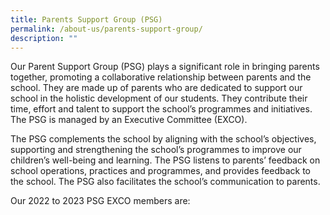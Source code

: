 ```yaml
---
title: Parents Support Group (PSG)
permalink: /about-us/parents-support-group/
description: ""
---
```

Our Parent Support Group (PSG) plays a significant role in bringing parents together, promoting a collaborative relationship between parents and the school. They are made up of parents who are dedicated to support our school in the holistic development of our students. They contribute their time, effort and talent to support the school’s programmes and initiatives. The PSG is managed by an Executive Committee (EXCO).

The PSG complements the school by aligning with the school’s objectives, supporting and strengthening the school’s programmes to improve our children’s well-being and learning. The PSG listens to parents’ feedback on school operations, practices and programmes, and provides feedback to the school. The PSG also facilitates the school’s communication to parents.  


Our 2022 to 2023 PSG EXCO members are:

